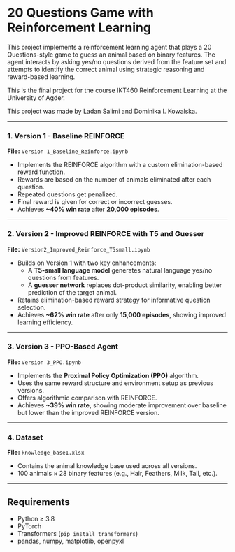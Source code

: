 # 20 Questions Game with Reinforcement Learning

This project implements a reinforcement learning agent that plays a 20 Questions-style game to guess an animal based on binary features. The agent interacts by asking yes/no questions derived from the feature set and attempts to identify the correct animal using strategic reasoning and reward-based learning.

This is the final project for the course IKT460 Reinforcement Learning at the University of Agder.

This project was made by Ladan Salimi and Dominika I. Kowalska.

---

### 1. Version 1 - Baseline REINFORCE
**File:** `Version 1_Baseline_Reinforce.ipynb`  
- Implements the REINFORCE algorithm with a custom elimination-based reward function.
- Rewards are based on the number of animals eliminated after each question.
- Repeated questions get penalized.
- Final reward is given for correct or incorrect guesses.
- Achieves **~40% win rate** after **20,000 episodes**.

---

### 2. Version 2 - Improved REINFORCE with T5 and Guesser
**File:** `Version2_Improved_Reinforce_T5small.ipynb`  
- Builds on Version 1 with two key enhancements:
  - A **T5-small language model** generates natural language yes/no questions from features.
  - A **guesser network** replaces dot-product similarity, enabling better prediction of the target animal.
- Retains elimination-based reward strategy for informative question selection.
- Achieves **~62% win rate** after only **15,000 episodes**, showing improved learning efficiency.

---

### 3. Version 3 - PPO-Based Agent
**File:** `Version 3_PPO.ipynb`  
- Implements the **Proximal Policy Optimization (PPO)** algorithm.
- Uses the same reward structure and environment setup as previous versions.
- Offers algorithmic comparison with REINFORCE.
- Achieves **~39% win rate**, showing moderate improvement over baseline but lower than the improved REINFORCE version.

---

### 4. Dataset
**File:** `knowledge_base1.xlsx`  
- Contains the animal knowledge base used across all versions.
- 100 animals × 28 binary features (e.g., Hair, Feathers, Milk, Tail, etc.).

---

## Requirements
- Python ≥ 3.8  
- PyTorch  
- Transformers (`pip install transformers`)  
- pandas, numpy, matplotlib, openpyxl 

